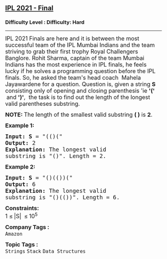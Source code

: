<h2><a href="https://www.geeksforgeeks.org/problems/ipl-2021-final--141634/1?page=12&category=Strings&sortBy=submissions">IPL 2021 - Final</a></h2><h3>Difficulty Level : Difficulty: Hard</h3><hr><div class="problems_problem_content__Xm_eO"><p><span style="font-size: 18px;">IPL 2021 Finals are here and it is between the most successful team of the IPL Mumbai Indians and the team striving to grab their first trophy Royal Challengers Banglore. Rohit Sharma, captain of the team Mumbai Indians has the most experience in IPL finals, he feels lucky if he solves a programming question before the IPL finals. So, he asked the team's head coach&nbsp; Mahela Jayawardene for a question. Question is</span><span style="font-size: 18px;">, given a string <strong>S </strong>consisting only of opening and closing parenthesis 'ie <strong>'(' &nbsp;</strong>and <strong>')'</strong>,&nbsp; the task is to find out the length of the longest valid parentheses</span><span style="font-size: 18px;"> substring.</span></p>
<p><span style="font-size: 18px;"><strong>NOTE: </strong>The length of the smallest valid substring&nbsp;<strong>( )</strong> is <strong>2</strong>.</span></p>
<p><span style="font-size: 18px;"><strong>Example 1:</strong></span></p>
<pre><span style="font-size: 18px;"><strong>Input: S</strong> = "(()(</span><span style="font-size: 18px;">"
<strong>Output:</strong> 2
<strong>Explanation: </strong>The longest valid 
substring is "()". Length = 2.</span>
</pre>
<p><span style="font-size: 18px;"><strong>Example 2:</strong></span></p>
<pre><span style="font-size: 18px;"><strong>Input: S</strong> = "()(())(</span><span style="font-size: 18px;">"
<strong>Output:</strong> 6
<strong>Explanation: </strong>The longest valid 
substring is "()(())</span><span style="font-size: 18px;">". Length = 6.</span></pre>
<p><span style="font-size: 18px;"><strong>Constraints:</strong><br>1 </span> <span style="font-size: 18px;">≤</span> <span style="font-size: 18px;"> |S|&nbsp;</span> <span style="font-size: 18px;">≤</span> <span style="font-size: 18px;"> 10<sup>5</sup></span></p></div><p><span style=font-size:18px><strong>Company Tags : </strong><br><code>Amazon</code>&nbsp;<br><p><span style=font-size:18px><strong>Topic Tags : </strong><br><code>Strings</code>&nbsp;<code>Stack</code>&nbsp;<code>Data Structures</code>&nbsp;